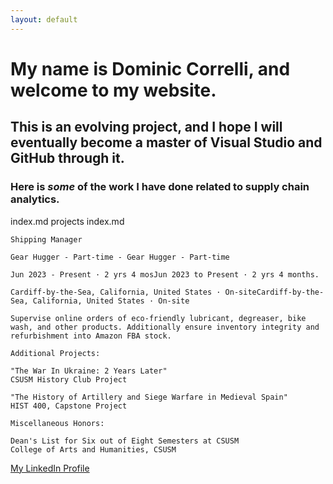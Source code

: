 ```yaml
---
layout: default
---
```


# My name is Dominic Correlli, and welcome to my website.



## This is an evolving project, and I hope I will eventually become a **master** of Visual Studio and GitHub through it.


### Here is *some* of the work I have done related to supply chain analytics.

index.md
    projects
        index.md
```
Shipping Manager

Gear Hugger - Part-time - Gear Hugger - Part-time

Jun 2023 - Present · 2 yrs 4 mosJun 2023 to Present · 2 yrs 4 months.

Cardiff-by-the-Sea, California, United States · On-siteCardiff-by-the-Sea, California, United States · On-site

Supervise online orders of eco-friendly lubricant, degreaser, bike wash, and other products. Additionally ensure inventory integrity and refurbishment into Amazon FBA stock.

Additional Projects:

"The War In Ukraine: 2 Years Later"
CSUSM History Club Project

"The History of Artillery and Siege Warfare in Medieval Spain"
HIST 400, Capstone Project

Miscellaneous Honors:

Dean's List for Six out of Eight Semesters at CSUSM
College of Arts and Humanities, CSUSM
```

[My LinkedIn Profile](https://www.linkedin.com/in/dominic-correlli-756847237/)